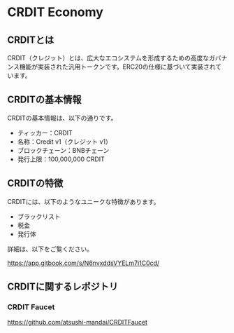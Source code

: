 # CRDIT Economy

## CRDITとは
CRDIT（クレジット）とは、広大なエコシステムを形成するための高度なガバナンス機能が実装された汎用トークンです。ERC20の仕様に基づいて実装されています。

## CRDITの基本情報
CRDITの基本情報は、以下の通りです。
- ティッカー：CRDIT
- 名称：Credit v1（クレジット v1）
- ブロックチェーン：BNBチェーン
- 発行上限：100,000,000 CRDIT

## CRDITの特徴
CRDITには、以下のようなユニークな特徴があります。
- ブラックリスト
- 税金
- 発行体

詳細は、以下をご覧ください。

https://app.gitbook.com/s/N6nvxddsVYELm7i1C0cd/

## CRDITに関するレポジトリ

### CRDIT Faucet
https://github.com/atsushi-mandai/CRDITFaucet
